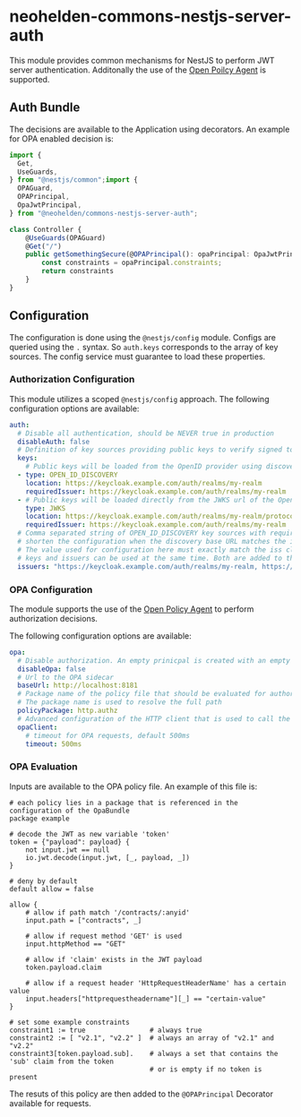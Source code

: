 # neohelden-commons-nestjs-server-auth

This module provides common mechanisms for NestJS to perform JWT server authentication. Additonally the use
of the [Open Poilcy Agent](https://www.openpolicyagent.org/) is supported.


## Auth Bundle

The decisions are available to the Application using decorators. 
An example for OPA enabled decision is: 

```typescript
import {
  Get,
  UseGuards,
} from "@nestjs/common";import {
  OPAGuard,
  OPAPrincipal,
  OpaJwtPrincipal,
} from "@neohelden/commons-nestjs-server-auth";

class Controller {
    @UseGuards(OPAGuard)
    @Get("/")
    public getSomethingSecure(@OPAPrincipal(): opaPrincipal: OpaJwtPrincipal) {
        const constraints = opaPrincipal.constraints;
        return constraints
    }
}
```

## Configuration 

The configuration is done using the `@nestjs/config` module.
Configs are queried using the `.` syntax. So `auth.keys` corresponds to the array of key sources.
The config service must guarantee to load these properties. 

### Authorization Configuration

This module utilizes a scoped `@nestjs/config` approach. The following configuration options are available:

```yaml
auth:
  # Disable all authentication, should be NEVER true in production
  disableAuth: false
  # Definition of key sources providing public keys to verify signed tokens.
  keys:
    # Public keys will be loaded from the OpenID provider using discovery.
  - type: OPEN_ID_DISCOVERY
    location: https://keycloak.example.com/auth/realms/my-realm
    requiredIssuer: https://keycloak.example.com/auth/realms/my-realm
  - # Public keys will be loaded directly from the JWKS url of the OpenID provider.
    type: JWKS
    location: https://keycloak.example.com/auth/realms/my-realm/protocol/openid-connect/certs
    requiredIssuer: https://keycloak.example.com/auth/realms/my-realm
  # Comma separated string of OPEN_ID_DISCOVERY key sources with required issuer. Can be used to
  # shorten the configuration when the discovery base URL matches the iss claim, the IDP sets.
  # The value used for configuration here must exactly match the iss claim.
  # keys and issuers can be used at the same time. Both are added to the accepted key sources.
  issuers: "https://keycloak.example.com/auth/realms/my-realm, https://keycloak.example.com/auth/realms/my-other-realm"
```



### OPA Configuration

The module supports the use of the [Open Policy Agent](https://www.openpolicyagent.org/) to perform authorization decisions.

 The following configuration options are available:

```yaml
opa:
  # Disable authorization. An empty prinicpal is created with an empty set of constraints
  disableOpa: false
  # Url to the OPA sidecar
  baseUrl: http://localhost:8181
  # Package name of the policy file that should be evaluated for authorization decision
  # The package name is used to resolve the full path
  policyPackage: http.authz
  # Advanced configuration of the HTTP client that is used to call the Open Policy Agent
  opaClient:
    # timeout for OPA requests, default 500ms
    timeout: 500ms
```

### OPA Evaluation

Inputs are available to the OPA policy file. 
An example of this file is: 

```rego
# each policy lies in a package that is referenced in the configuration of the OpaBundle
package example

# decode the JWT as new variable 'token'
token = {"payload": payload} {
    not input.jwt == null
    io.jwt.decode(input.jwt, [_, payload, _])
}

# deny by default
default allow = false

allow {
    # allow if path match '/contracts/:anyid' 
    input.path = ["contracts", _]

    # allow if request method 'GET' is used
    input.httpMethod == "GET"

    # allow if 'claim' exists in the JWT payload
    token.payload.claim

    # allow if a request header 'HttpRequestHeaderName' has a certain value 
    input.headers["httprequestheadername"][_] == "certain-value"
}

# set some example constraints 
constraint1 := true                # always true
constraint2 := [ "v2.1", "v2.2" ]  # always an array of "v2.1" and "v2.2"
constraint3[token.payload.sub].    # always a set that contains the 'sub' claim from the token
                                   # or is empty if no token is present
```

The resuts of this policy are then added to the `@OPAPrincipal` Decorator available for requests. 